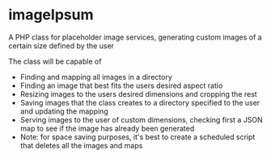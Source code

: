 imageIpsum
==========

A PHP class for placeholder image services, generating custom images of a certain size defined by the user

The class will be capable of
<ul>
    <li>Finding and mapping all images in a directory</li>
    <li>Finding an image that best fits the users desired aspect ratio</li>
    <li>Resizing images to the users desired dimensions and cropping the rest</li>
    <li>Saving images that the class creates to a directory specified to the user and updating the mapping</li>
    <li>Serving images to the user of custom dimensions, checking first a JSON map to see if the image has already been generated</li>
    <li>Note: for space saving purposes, it's best to create a scheduled script that deletes all the images and maps</li>
</ul>
